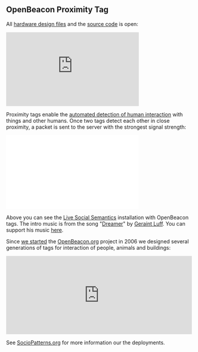 ## OpenBeacon Proximity Tag

All [hardware design files](/device.html#download) and the [source code](/source#github) is open:

<iframe src="https://www.flickr.com/photos/foolsdelight/15431773586/in/set-72157648419814442/player/" width="360" height="200" frameborder="0" allowfullscreen webkitallowfullscreen mozallowfullscreen oallowfullscreen msallowfullscreen></iframe>

Proximity tags enable the [automated detection of human interaction](http://www.sociopatterns.org/deployments/infectious-sociopatterns/) with things and other humans. Once two tags detect each other in close proximity, a packet is sent to the server with the strongest signal strength:

<iframe src="//player.vimeo.com/video/108047361" width="360" height="200" frameborder="0" webkitallowfullscreen mozallowfullscreen allowfullscreen></iframe>

Above you can see the <a href="http://www.sociopatterns.org/2009/09/live-social-semantics/">Live Social Semantics</a> installation with OpenBeacon tags. The intro music is from the song "<a href="https://soundcloud.com/geraintluff/dreamer?in=geraintluff/sets/sky-full-of-songs">Dreamer</a>" by <a href="http://geraintluff.co.uk/">Geraint Luff</a>. You can support his music <a href="http://geraintluff.co.uk/buy/">here</a>.

Since [we started](#background-information) the [OpenBeacon.org](http://www.openbeacon.org) project in 2006 we designed several generations of tags for interaction of people, animals and buildings:

<iframe src="https://www.flickr.com/photos/alice_zero/2691454645/in/gallery-foolsdelight-72157648030079277/player/" width="100%" height="212" frameborder="0" allowfullscreen webkitallowfullscreen mozallowfullscreen oallowfullscreen msallowfullscreen></iframe>


See <a href="http://www.sociopatterns.org/publications/">SocioPatterns.org</a> for more information our the deployments.
